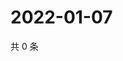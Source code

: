 # 2022-01-07

共 0 条

<!-- BEGIN WEIBO -->
<!-- 最后更新时间 Fri Jan 07 2022 11:18:38 GMT+0800 (China Standard Time) -->

<!-- END WEIBO -->
